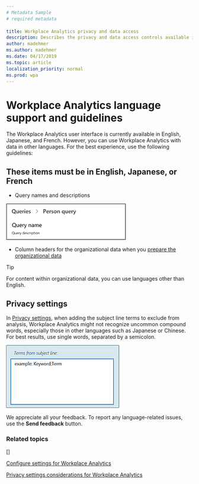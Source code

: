 ```yaml
---
# Metadata Sample
# required metadata

title: Workplace Analytics privacy and data access
description: Describes the privacy and data access controls available in Workplace Analytics 
author: madehmer
ms.author: madehmer
ms.date: 04/17/2019
ms.topic: article
localization_priority: normal 
ms.prod: wpa
---
```


# Workplace Analytics language support and guidelines

The Workplace Analytics user interface is currently available in English, Japanese, and French. However, you can use Workplace Analytics with data in other languages. For the best experience, use the following guidelines:

## These items must be in English, Japanese, or French

* Query names and descriptions

![Query names and descriptions](../Images/WpA/Overview/query-name-description.png)

* Column headers for the organizational data when you [prepare the organizational data](../Setup/Prepare-organizational-data.md)

> [!TIP]
> For content within organizational data, you can use languages other than English.

## Privacy settings

In [Privacy settings](../use/settings.md#privacy-settings), when adding the subject line terms to exclude from analysis, Workplace Analytics might not recognize uncommon compound words, especially those in other languages such as Japanese or Chinese. For best results, use single words, separated by a semicolon.

![Exclude terms from subject line](../Images/WpA/Overview/exclude-terms-from-subject-line.png)

We appreciate all your feedback. To report any language-related issues, use the **Send feedback** button.

### Related topics

[]

[Configure settings for Workplace Analytics](../use/settings.md)

[Privacy settings considerations for Workplace Analytics](../Privacy/privacy-considerations.md)

